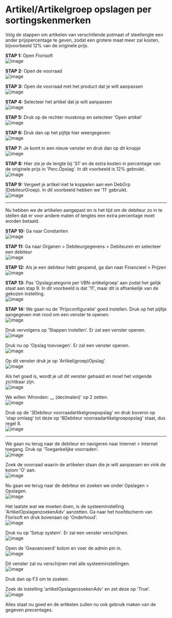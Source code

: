 # Artikel/Artikelgroep opslagen per sortingskenmerken

Volg de stappen om artikelen van verschillende potmaat of steellengte een ander prijspercentage te geven, zodat een grotere maat meer zal kosten, bijvoorbeeld 12% van de originele prijs.

**STAP 1:** Open Florisoft  
![image](https://github.com/user-attachments/assets/6acc4470-4a5d-4ac1-a424-798553401663)

**STAP 2:** Open de voorraad  
![image](https://github.com/user-attachments/assets/64f8aadb-4898-4e54-8863-a05e815d837d)

**STAP 3:** Open de voorraad met het product dat je wilt aanpassen  
![image](https://github.com/user-attachments/assets/0a723830-b8af-4fae-ab60-4ed223d152dc)

**STAP 4:** Selecteer het artikel dat je wilt aanpassen  
![image](https://github.com/user-attachments/assets/05a1dbc5-c971-43f4-a002-3eaf4b2ca4b0)

**STAP 5:** Druk op de rechter muisknop en selecteer 'Open artikel'  
![image](https://github.com/user-attachments/assets/244bcb63-a5c9-4d6b-9fac-f079a61463e3)

**STAP 6:** Druk dan op het pijltje hier weergegeven:  
![image](https://github.com/user-attachments/assets/0c7770c4-ac21-4b44-877a-0214272a6c69)

**STAP 7:** Je komt in een nieuw venster en druk dan op dit knopje  
![image](https://github.com/user-attachments/assets/f937fbaf-02b4-4cbc-93b7-c362eb969827)

**STAP 8:** Hier zie je de lengte bij 'S1' en de extra kosten in percentage van de originele prijs in 'Perc.Opslag'. In dit voorbeeld is 12% gebruikt.  
![image](https://github.com/user-attachments/assets/125049ae-6bcd-4ee3-95c9-1f222177809a)

**STAP 9:** Vergeet je artikel niet te koppelen aan een DebGrp (DebiteurGroep). In dit voorbeeld hebben we '11' gebruikt.  
![image](https://github.com/user-attachments/assets/ef637e8c-57e5-4170-a90c-1196bbf53560)

---

Nu hebben we de artikelen aangepast en is het tijd om de debiteur zo in te stellen dat er voor andere maten of lengtes een extra percentage moet worden betaald.

**STAP 10:** Ga naar Constanten  
![image](https://github.com/user-attachments/assets/413886e8-0ad0-4b31-b919-a48d83d677c6)

**STAP 11:** Ga naar Organen > Debiteurgegevens > Debiteuren en selecteer een debiteur  
![image](https://github.com/user-attachments/assets/d7c5fa08-275f-4e40-b59f-64c0e41be99d)

**STAP 12:** Als je een debiteur hebt geopend, ga dan naar Financieel > Prijzen  
![image](https://github.com/user-attachments/assets/d4075e30-0445-48b8-801a-e3ad765c520c)

**STAP 13:** Pas 'Opslagcategorie per VBN-artikelgroep' aan zodat het gelijk staat aan stap 9. In dit voorbeeld is dat '11', maar dit is afhankelijk van de gekozen instelling.  
![image](https://github.com/user-attachments/assets/09617010-768d-42d5-949f-637c911cf127)

**STAP 14:** We gaan nu de 'Prijsconfiguratie' goed instellen. Druk op het pijltje aangegeven met rood om een venster te openen.  
![image](https://github.com/user-attachments/assets/12032635-e26e-41eb-a5df-ea721c9ef165)

Druk vervolgens op 'Stappen instellen'. Er zal een venster openen.  
![image](https://github.com/user-attachments/assets/9a4bcab1-514d-4609-a4bd-d583f0f3d581)

Druk nu op 'Opslag toevoegen'. Er zal een venster openen.  
![image](https://github.com/user-attachments/assets/17edee29-c571-4682-b094-7a3ccdf05a4c)

Op dit venster druk je op 'Artikel(groep)Opslag'.  
![image](https://github.com/user-attachments/assets/951ce4f5-5d4b-40b3-b52a-2c5f56a14767)

Als het goed is, wordt je uit dit venster gehaald en moet het volgende zichtbaar zijn.  
![image](https://github.com/user-attachments/assets/e39223c5-2b5c-4744-a020-1e1da31a78c3)

We willen 'Afronden: __ (decimalen)' op 2 zetten.  
![image](https://github.com/user-attachments/assets/711c1bf0-7b62-4caa-aefd-0de6869ed9d2)

Druk op de '3Debiteur voorraadartikelgroepopslag' en druk bovenin op 'stap omlaag' tot deze op '8Debiteur voorraadartikelgroepopslag' staat, dus regel 8.  
![image](https://github.com/user-attachments/assets/17006819-35d3-4e8e-bb64-ba09470befb0)

---

We gaan nu terug naar de debiteur en navigeren naar Internet > Internet toegang. Druk op 'Toegankelijke voorraden'.  
![image](https://github.com/user-attachments/assets/5d87b2ae-135a-45fe-9079-15e4a12f8449)

Zoek de voorraad waarin de artikelen staan die je wilt aanpassen en vink de kolom 'O' aan.  
![image](https://github.com/user-attachments/assets/31bb13b6-0653-452e-ae14-58ebb62dc416)

Nu gaan we terug naar de debiteur en zoeken we onder Opslagen > Opslagen.  
![image](https://github.com/user-attachments/assets/00f6343a-790e-407a-b85c-c22f1c21668a)

Het laatste wat we moeten doen, is de systeeminstelling 'ArtikelOpslagenzoekenAdv' aanzetten. Ga naar het hoofdscherm van Florisoft en druk bovenaan op 'Onderhoud'.  
![image](https://github.com/user-attachments/assets/5615a040-ec5b-40b8-87a0-739c4c1f5c3e)

Druk nu op 'Setup system'. Er zal een venster verschijnen.  
![image](https://github.com/user-attachments/assets/ef5a58a6-3bb4-4470-8a06-a4ad3d6f419d)

Open de 'Geavanceerd' kolom en voer de admin pin in.  
![image](https://github.com/user-attachments/assets/b5ec3144-fae5-4c6f-b3aa-4ce20b013957)

Dit venster zal nu verschijnen met alle systeeminstellingen.  
![image](https://github.com/user-attachments/assets/fb26472e-60ce-4ad5-8686-8934edeb0a45)

Druk dan op F3 om te zoeken.

Zoek de instelling 'artikelOpslagenzoekenAdv' en zet deze op 'True'.  
![image](https://github.com/user-attachments/assets/a9856306-b85e-48e7-8a3d-6e873b7319f4)

Alles staat nu goed en de artikelen zullen nu ook gebruik maken van de gegeven precentages.
